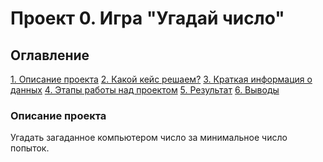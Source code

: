 # Проект 0. Игра "Угадай число"

## Оглавление
[1. Описание проекта]()
[2. Какой кейс решаем?]()
[3. Краткая информация о данных]()
[4. Этапы работы над проектом]()
[5. Результат]()
[6. Выводы]()

### Описание проекта
Угадать загаданное компьютером число за минимальное число попыток.